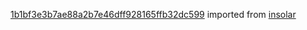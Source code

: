 [1b1bf3e3b7ae88a2b7e46dff928165ffb32dc599](https://github.com/insolar/insolar/commit/1b1bf3e3b7ae88a2b7e46dff928165ffb32dc599) imported from [insolar](https://github.com/insolar/insolar)
